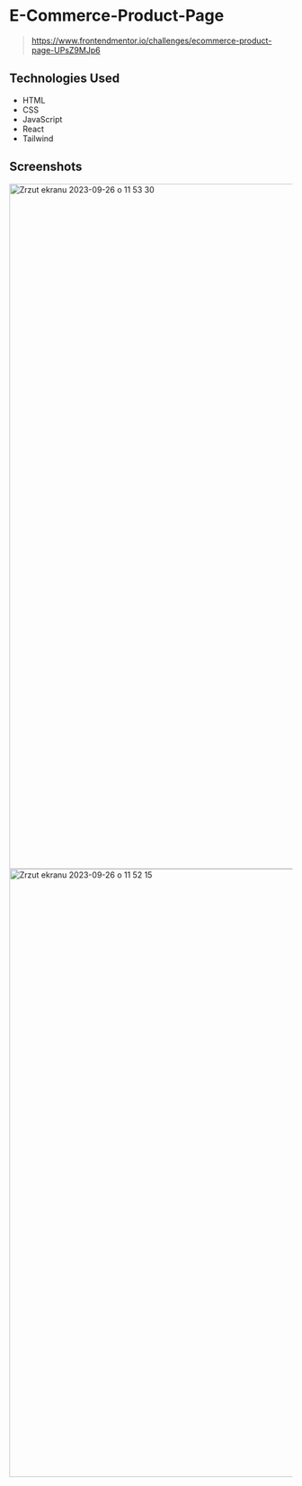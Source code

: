 # E-Commerce-Product-Page
> https://www.frontendmentor.io/challenges/ecommerce-product-page-UPsZ9MJp6

## Technologies Used
- HTML
- CSS
- JavaScript
- React
- Tailwind

## Screenshots

<img width="1218" alt="Zrzut ekranu 2023-09-26 o 11 53 30" src="https://github.com/Kris1027/ecommerce-product-page/assets/120410235/992583c5-4634-40f3-aef6-ee9e81b678b2">

<img width="1081" alt="Zrzut ekranu 2023-09-26 o 11 52 15" src="https://github.com/Kris1027/ecommerce-product-page/assets/120410235/51287cb5-564e-4382-8221-0d964a993611">
